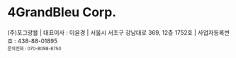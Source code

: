 # 4GrandBleu Corp.

<font size="2"> (주)포그랑블 | 대표이사 : 이윤경 | 서울시 서초구 강남대로 369, 12층 1752호 | 사업자등록번호 : 438-88-01895 </font>  <br>
<font size="1"> 문의전화 : 070-8098-8750 </font>

